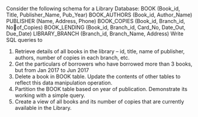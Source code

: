 Consider the following schema for a Library Database:
BOOK (Book_id, Title, Publisher_Name, Pub_Year) 
BOOK_AUTHORS (Book_id, Author_Name) 
PUBLISHER (Name, Address, Phone) 
BOOK_COPIES (Book_id, Branch_id, Noof_Copies)
BOOK_LENDING (Book_id, Branch_id, Card_No, Date_Out, 
Due_Date) LIBRARY_BRANCH (Branch_id, Branch_Name, Address)
Write SQL queries to
1. Retrieve details of all books in the library – id, title, name of publisher, authors, 
number of copies in each branch, etc.
2. Get the particulars of borrowers who have borrowed more than 3 books, but from Jan
2017 to Jun 2017
3. Delete a book in BOOK table. Update the contents of other tables to reflect this data 
manipulation operation.
4. Partition the BOOK table based on year of publication. Demonstrate its working with a 
simple query.
5. Create a view of all books and its number of copies that are currently available in the
Library.
